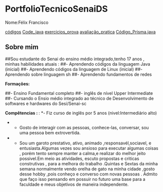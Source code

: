 
# PortfolioTecnicoSenaiDS
 Nome:Félix Francisco
 
[códigos](Fundamentos_de_Ti_cod_sh/códigos/)
[Code_java](Cod_Java/)
 [exercicios_prova](PortfolioTecnicoSenai2A/Fundamentos_de_Ti_cod_sh/códigos/códigos_prova)
[avaliação_pratica](PortfolioTecnicoSenai2A/Fundamentos_de_Ti_cod_sh/avaliacao_pratica)
[Código_Prisma.java](PortfolioTecnicoSenai2A/Cod_Java/Código_Prisma.java) 
## Sobre mim
##Sou estudante do Senai do ensino médio integrado,tenho 17 anos , minhas habilidades atuais :
##- Aprendendo códigos da linguagem Java (inicial)
##- Aprendendo códigos da linguagem de Linux (inicial)
##- Aprendendo sobre linguagem sh
##- Aprendendo fundamentos de redes 

<b> Formações:</b>

##- Ensino Fundamental completo
##- inglês de nível Upper Intermediate
##- Cursando o Ensio médio integrado ao técnico de Desenvolvimento de softwares e hardwares do Sesi/Senai-sc

<b> Compêtencias : </b>
:
*- Fiz curso de inglês por 5 anos (nivel:Intermediário alto) 
* - Gosto de interagir com as pessoas, conhece-las, conversar, sou uma pessoa bem extrovertida. 
* - Sou um garoto prestativo, ativo, animado ,responsavél,sociavel, e entusiasta.Algumas vezes sou ansioso para executar algumas coisas , porém tento sempre manter a calma,e realizar do melhor jeito possivel.Em meio as atividades, escuto propostas e criticas construtivas , para a melhora do trabalho .Quintas e Sextas da minha semana normalmente vendo orelha de gato na minha cidade ,gosto desse hobby ,pois conheço e converso com novas pessoas . Admito que faço isso pensando em possuir no futuro uma base para a faculdade e meus objetivos de maneira independente. 
